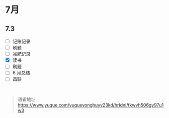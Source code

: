 # 7月
## 7.3

- [ ] 记账记录
- [ ] 刷题
- [ ] 减肥记录
- [x] 读书
- [ ] 刷题
- [ ] 6 月总结
- [ ] 昌联

<br>
  
> 语雀地址 https://www.yuque.com/yuqueyonghuyv23kd/hrldni/fkwvh506gy97u1w3